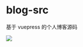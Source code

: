 # blog-src
基于 vuepress 的个人博客源码

[![](https://tokei.rs/b1/github.com/DeathKnightH/blog-src)](https://github.com/XAMPPRocky/tokei)
